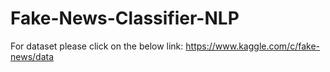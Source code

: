 # Fake-News-Classifier-NLP
For dataset please click on the below link:
https://www.kaggle.com/c/fake-news/data
